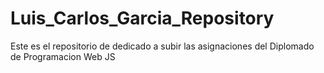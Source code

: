 # Luis_Carlos_Garcia_Repository
Este es el repositorio de dedicado a subir las asignaciones del Diplomado de Programacion Web JS
